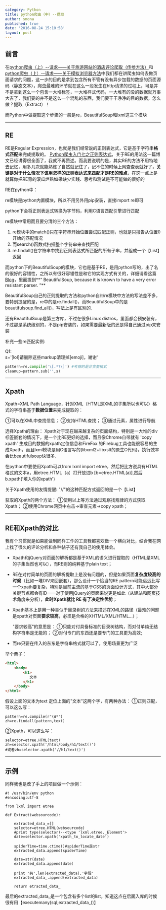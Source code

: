 ```yaml
---
category: Python
title: python爬虫（中）--提取
author: smona
published: true
date: '2016-08-24 15:10:58'
layout: post
---
```


**前言**
--

在[python爬虫（上）--请求——关于旅游网站的酒店评论爬取（传参方法）](http://blog.csdn.net/qq_29245097/article/details/51804501)和[python爬虫（上）--请求——关于模拟浏览器方法](http://blog.csdn.net/qq_29245097/article/details/52204529)中我们都在讲爬虫如何去做页面请求的问题，这一步的目的是拿到包含所有不管有没有异步加载的数据的页面源码（静态文本），爬虫最难的环节就在这么一段发生在http请求的过程上，可是并不是拿到这么一个包含一大堆标签，一大堆样式代码，一大堆有的没的数据就万事大吉了，我们要的并不是这么一个混乱的东西，我们要干干净净的目的数据，怎么做？提取（Extract）！

而Python中做提取这个步骤的一般是re，BeautifulSoup和lxml这三个模块


----------

**RE**
-----
RE是Regular Expression，也就是我们经常说的正则表达式，它是基于字符串**格式匹配**来完成提取的。
[Python爬虫入门七之正则表达式](http://cuiqingcai.com/977.html)，关于RE的用法这一篇博文已经讲得很全面了，我就不再赘述。而我要说明的是，其实RE的方法不用特地去记忆，用多几次就能熟练了自然就记住了，记不住的时候上网查查表就好了，**关键是对于什么情况下该用怎样的正则表达式来匹配才是RE的难点**，在这一点上是就算你把RE背的滚瓜烂熟如果缺少实践、思考和测试是不可能做的很好的

RE在python中：

re模块是python内置模块，所以不用另外用pip安装，直接import re即可

python下会将正则表达式转换为字节码，利用C语言匹配引擎进行匹配

re模块中常用而且要分清的三个方法：

 1. re模块中的match()只在字符串开始位置尝试匹配正则，也就是只报告从位置0开始的匹配情况
 2. 而search()函数式扫描整个字符串来查找匹配
 3. re.findall()在字符串中找到正则表达式所匹配的所有子串，并组成一个【List】返回

而python下的BeautifulSoup的模块，它也是基于RE，是用python写的，出了名的很好的容错性，之所以有很好容错性是和它的实现方式有关的，详细请看这篇[Blog](http://blog.dispatched.ch/2010/08/16/beautifulsoup-vs-lxml-performance/)，里面提到**“ BeautifulSoup, because it is known to have a very error resistant parser. ”**

BeautifulSoup自己的正则提取的方法和python自带re模块中方法的写法差不多，要特别提醒的是，re中的是re.findall()，而BeautifulSoup中的是beautifulsoup.find_all()，写法上是有区别的.

还有BeautifulSoup是第三方库，不过在很多Linux distros，里面都会预安装有，不过那是系统级别的，不是pip安装的，如果需要最新版的还是得自己通过pip来安装

补充一些re匹配实例:  

Q1:  
s='[lol]请删除这些markup清理掉[emoji]，谢谢'
```python
pattern=re.compile('\[.*?\]') #考察的是非贪婪模式
cleanup=pattern.sub('',s)
```

----------

**Xpath**
-----
Xpath=XML Path Language，针对XML（HTML是XML的子集所以也可以）格式的字符串基于**数据位置**来完成提取的：

①可以在XML中查找信息；
②支持HTML查找；
③通过元素，属性进行导航

选择Xpath的理由：
Xpath对于现在越来越复杂的页面结构，特别是一大堆的div标签嵌套的情况下，是一个比RE更好的选择，而且像Chrome自带就有 'copy xpath' 生成目的数据的xpath定位信息和FireFox 的Firebug工具也能很容易的生成Xpath，而且lxml模块是用C语言写的(libxml2+libxslt的原生C代码)，执行效率会比beautifulsoup快很多.

在python中要使用Xpath可以from lxml import etree，然后把比方说具有HTML格式的文本a，用etree.HTML（a）打开放进b  [b=etree.HTML(a)],然后  b.xpath('填入你的xpath')

关于Xpath使用的友情提醒: "//"的这种匹配方式返回的是一个【List】

获取的Xpath的两个方法：
①使用以上等方法通过观察找规律的方式获取Xpath；
②使用Chrome网页中右击→审查元素→copy xpath；


----------


**RE和Xpath的对比**
--------------------------

我有个习惯就是如果能做到同样工作的工具我都喜欢做一个横向对比，结合我在网上找了很久的评论分析和各种帖子还有我自己的使用体会。

 - Xpath和jQuery对页面的解析都是基于XML的语义进行提取的（HTML是XML的子集当然也可以），而RE则的纯粹基于plain text；
 - RE在对付简单的页面的解析提取上是没有问题的，但是如果页面**复杂度较高的时候**（比如一堆DIV来回嵌套），那么设计一个恰当的RE pattern可能远远比写一个xpath要复杂，特别是目前主流的基于CSS的页面设计方式，其中大部分关键节点都会有ID——对于使用jQuery的页面来说更是如此（从建站和网页技术角度来分析），**此时Xpath就比 RE 有了决定性优势**；
 - Xpath基本上是用一种类似于目录树的方法来描述在XML的路径（最难的问题是xpath对页面**要求较高**，必须是合格的XHTML/XML/HTML...）；
 
   "要求较高"的意思是：
   ①只能对付具备标准的目录树结构，而对付单纯无结构字符串是无能的；
   ②对付专门的东西还是要专门的工具更为高效;  

 - 而re只要在传入的东东是字符串格式就可以了，使用场景更为广泛

举个栗子：

```html
<html>
    <body>
        <h1>
           文本
        </h1>
    </body>
</html>

```

假设上面的文本为text
定位上面的"文本"这两个字，有两种办法：
①正则匹配，可以这么写：

```
pattern=re.compile(r'\W*')
zh=re.findall(pattern,text)

```

②Xpath，可以这么写：


```
selector=etree.HTML(text)
zh=selector.xpath('/html/body/h1/text()')
#或者zh=selector.xpath('//h1/text()')
```


----------


**示例**
--
同样我也是改了手上的项目做一个示例：
```
#! /usr/bin/env python
#encoding:utf-8

from lxml import etree

def Extract(websourcode):
	
	extracted_data_=[]
	selector=etree.HTML(websourcode)
	#print type(selector)--<type 'lxml.etree._Element'>
	date=selector.xpath('xpath_to_locate_date')

    spiderTime=time.ctime()#spiderTime是str
    extracted_data.append(spiderTime)
    
	date=str(date)
	extracted_data.append(date)

   	print '共',len(extracted_data),'字段'	
	extracted_data_.append(extracted_data)	

    return etracted_data_

```

最后的extracted_data_是一个包含有多个list的list，知道这点在后面入库的时候很有用【executemany(sql,extracted_data_))】
